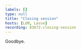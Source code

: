 ```yaml
---
labels: []
type: null
title: "Closing session"
hosts: [LGM, Lasse]
recording: 83672-closing-session
---
```


Goodbye.
